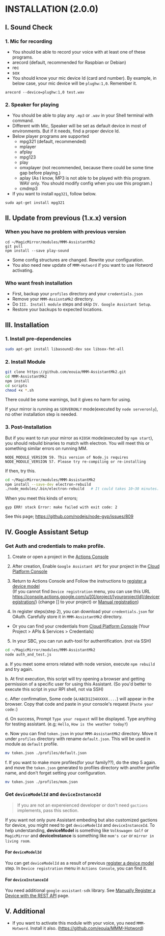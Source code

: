 # INSTALLATION (2.0.0)

## I. Sound Check
### 1. Mic for recording
  - You should be able to record your voice with at least one of these programs.
   - arecord (default, recommended for Raspbian or Debian)
   - rec
   - sox
  - You should know your mic device Id (card and number). By example, in below case, your mic device will be `plughw:1,0`. Remember it.
```
arecord --device=plughw:1,0 test.wav
```

### 2. Speaker for playing
  - You should be able to play any `.mp3` or `.wav` in your Shell terminal with command.
  - Different with Mic, Speaker will be set as default device in most of environments. But if it needs, find a proper device Id.
  - Below player programs are supported
    - mpg321 (default, recommended)
    - mplayer
    - afplay
    - mpg123
    - play
    - omxplayer (not recommended, because there could be some time gap before playing.)
    - aplay (As I know, MP3 is not able to be played with this program. WAV only. You should modify config when you use this program.)
    - cmdmp3
  - If you want to install `mpg321`, follow below.
```
sudo apt-get install mpg321
```

## II. Update from previous (1.x.x) version
### When you have no problem with previous version
```
cd ~/MagicMirror/modules/MMM-AssistantMk2
git pull
npm install --save play-sound
```
- Some config structures are changed. Rewrite your configuration.
- You also need new update of `MMM-Hotword` if you want to use Hotword activating.

### Who want fresh installation
- First, backup your `profiles` directory and your `credentials.json`
- Remove your `MMM-AssisntaMk2` directory.
- Do `III. Install module` steps and skip `IV. Google Assistant Setup`.
- Restore your backups to expected locations.

## III. Installation
### 1. Install pre-dependencies
```sh
sudo apt-get install libasound2-dev sox libsox-fmt-all
```

### 2. Install Module
```sh
git clone https://github.com/eouia/MMM-AssistantMk2.git
cd MMM-AssistantMk2
npm install
cd scripts
chmod +x *.sh
```
There could be some warnings, but it gives no harm for using.

If your mirror is running as `SERVERONLY` mode(executed by `node serveronly`), no other installation step is needed.


### 3. Post-Installation
But if you want to run your mirror as `KIOSK` mode(executed by `npm start`), you should rebuild binaries to match with electron. You will meet this or something similar errors on running MM.

```
NODE_MODULE_VERSION 59. This version of Node.js requires
NODE_MODULE_VERSION 57. Please try re-compiling or re-installing
```

If then, try this.
```sh
cd ~/MagicMirror/modules/MMM-AssistantMk2
npm install --save-dev electron-rebuild
./node_modules/.bin/electron-rebuild   # It could takes 10~30 minutes.
```

When you meet this kinds of errors;
```
gyp ERR! stack Error: make failed with exit code: 2
```
See this page;
https://github.com/nodejs/node-gyp/issues/809


## IV. Google Assistant Setup
### Get Auth and credentials to make profile.
1. Create or open a project in the [Actions Console](https://console.actions.google.com/)
2. After creation, Enable `Google Assistant API` for your project in the [Cloud Platform Console](https://console.cloud.google.com/)
3. Return to Actions Console and Follow the instructions to [register a device model](https://developers.google.com/assistant/sdk/guides/service/python/embed/register-device)<br>
(If you cannot find `Device registration` menu, you can use this URL https://console.actions.google.com/u/[0]/project/[yourprojectId]/deviceregistration/) (change [] to your project) or [Manual registration](https://developers.google.com/assistant/sdk/reference/device-registration/register-device-manual))

4. In register steps(step 2), you can download your `credentials.json` for OAuth. Carefully store it in `MMM-AssistantMk2` directory.
 - Or you can find your credentials from [Cloud Platform Console](https://console.cloud.google.com/) (Your Project > APIs & Services > Credentials)
5. In your SBC, you can run auth-tool for authentification. (not via SSH)
```sh
cd ~/MagicMirror/modules/MMM-AssistantMk2
node auth_and_test.js
```
   a. If you meet some errors related with node version, execute `npm rebuild` and try again.

   b. At first execution, this script will try opening a browser and getting permission of a specific user for using this Assistant. (So you'd better to execute this script in your RPI shell, not via SSH)

   c. After confirmation, Some code (`4/ABCD1234XXXXX....`) will appear in the browser. Copy that code and paste in your console's request (`Paste your code:`)

   d. On success, Prompt `Type your request` will be displayed. Type anything for testing assistant. (e.g; `Hello`, `How is the weather today?`)

   e. Now you can find `token.json` in your `MMM-AssistantMk2` directory. Move it under `profiles` directory with rename `default.json`. This will be used in module as `default` profile.

 ```sh
 mv token.json ./profiles/default.json
 ```
  f. If you want to make more profiles(for your family??), do the step 5 again. and move the `token.json` generated to profiles directory with another profile name, and don't forget setting your configuration.
```sh
mv token.json ./profiles/mom.json
```

### Get `deviceModelId` and `deviceInstanceId`
> If you are not an expereienced developer or don't need `gactions` implements, pass this section.

If you want not only pure Assistant embeding but also customized gactions for device, you might need to get `deviceModelId` and `deviceInstanceId`. To help understanding, **deviceModel** is something like `Volkswagen Golf` or `MagicMirror` and **deviceInstance** is something like `mom's car` or `mirror in living room`.

#### For `deviceModelId`
You can get `deviceModelId` as a result of previous [register a device model](https://developers.google.com/assistant/sdk/guides/service/python/embed/register-device) step. In `Device registration` menu in `Actions Console`, you can find it.

#### For `deviceInstanceId`
You need additional `google-assistant-sdk` library. See [
Manually Register a Device with the REST API](https://developers.google.com/assistant/sdk/reference/device-registration/register-device-manual#get-access-token) page.

## V. Additional
- If you want to activate this module with your voice, you need `MMM-Hotword`. Install it also. (https://github.com/eouia/MMM-Hotword)
